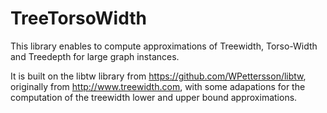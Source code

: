# TreeTorsoWidth

This library enables to compute approximations of Treewidth, Torso-Width and Treedepth for large
graph instances. 

It is built on the libtw library from https://github.com/WPettersson/libtw, originally from  http://www.treewidth.com, with some adapations for the computation of the treewidth lower and upper bound approximations. 